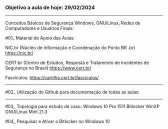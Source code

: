 ### Objetivo a aula de hoje: 29/02/2024

---

Conceitos Básicos de Segurança Windows, GNU/Linux, Redes de Computadores e Usuários Finais:

#01_ Material de Apoio das Aulas:

NIC.br (Núcleo de Informação e Coordenação do Ponto BR .br)
https://nic.br/

CERT.br (Centro de Estudos, Resposta e Tratamento de Incidentes de Segurança no Brasil)
https://www.cert.br/

Fascículos: https://cartilha.cert.br/fasciculos/

---

#02_ Utilização do Github para documentação de todas as aulas:

---

#03_ Topologia para estudo de caso:
		Windows 10 Pro 1511		Bitlocker
		WinXP
		GNU/Linux Mint 21.3

#04_ Pesquisar e Ativar o Bitlocker no Windows 10
